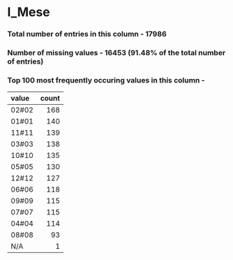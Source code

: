 
# I_Mese

### Total number of entries in this column - 17986

### Number of missing values - 16453 (91.48% of the total number of entries)

### Top 100 most frequently occuring values in this column -

| value   |   count |
|:--------|--------:|
| 02#02   |     168 |
| 01#01   |     140 |
| 11#11   |     139 |
| 03#03   |     138 |
| 10#10   |     135 |
| 05#05   |     130 |
| 12#12   |     127 |
| 06#06   |     118 |
| 09#09   |     115 |
| 07#07   |     115 |
| 04#04   |     114 |
| 08#08   |      93 |
| N/A     |       1 |
